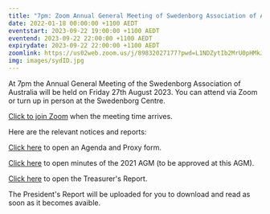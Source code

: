 ```yaml
---
title: "7pm: Zoom Annual General Meeting of Swedenborg Association of Australia"
date: 2022-01-18 00:00:00 +1100 AEDT
eventstart: 2023-09-22 19:00:00 +1100 AEDT
eventend: 2023-09-22 22:00:00 +1100 AEDT
expirydate: 2023-09-22 22:00:00 +1100 AEDT
zoomlink: https://us02web.zoom.us/j/89832027177?pwd=L1NDZytIb2MrU0pHMkJ4SVJBdG5EQT09
img: images/sydID.jpg
---
```


At 7pm the Annual General Meeting of the Swedenborg Association of Australia will be held on Friday 27th August 2023. You can attend via Zoom or turn up in person at the Swedenborg Centre.

[Click to join Zoom](https://us02web.zoom.us/j/89832027177?pwd=L1NDZytIb2MrU0pHMkJ4SVJBdG5EQT09) when the meeting time arrives.

Here are the relevant notices and reports:

[Click here](https://static.swedenborg.com.au/pdf/fliers/saaagm20230922agendaproxy.pdf) to open an Agenda and Proxy form.

[Click here](https://static.swedenborg.com.au/pdf/fliers/saaagm20220923minutes.pdf) to open minutes of the 2021 AGM (to be approved at this AGM).

[Click here](https://static.swedenborg.com.au/pdf/fliers/saaagm20230922treasurer.pdf) to open the Treasurer's Report.

The President's Report will be uploaded for you to download and read as soon as it becomes avaible.

